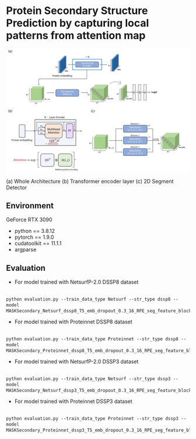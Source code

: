 # **Protein Secondary Structure Prediction by capturing local patterns from attention map**


![jpg_1](./img/overall.jpg)

(a) Whole Architecture
(b) Transformer encoder layer
(c) 2D Segment Detector

## **Environment**
  
GeForce RTX 3090
- python == 3.8.12
- pytorch == 1.9.0
- cudatoolkit == 11.1.1
- argparse


## **Evaluation**
- For model trained with NetsurfP-2.0 DSSP8 dataset
```

python evaluation.py --train_data_type Netsurf --str_type dssp8 --model MASKSecondary_Netsurf_dssp8_T5_emb_dropout_0.3_16_RPE_seg_feature_block3.jit.pt

```

- For model trained with Proteinnet DSSP8 dataset
```

python evaluation.py --train_data_type Proteinnet --str_type dssp8 --model MASKSecondary_Proteinnet_dssp8_T5_emb_dropout_0.3_16_RPE_seg_feature_block3.jit.pt

```

- For model trained with NetsurfP-2.0 DSSP3 dataset
```

python evaluation.py --train_data_type Netsurf --str_type dssp3 --model MASKSecondary_Netsurf_dssp3_T5_emb_dropout_0.3_16_RPE_seg_feature_block3.jit.pt

```

- For model trained with Proteinnet DSSP3 dataset
```

python evaluation.py --train_data_type Proteinnet --str_type dssp3 --model MASKSecondary_Proteinnet_dssp3_T5_emb_dropout_0.3_16_RPE_seg_feature_block3.jit.pt

```
